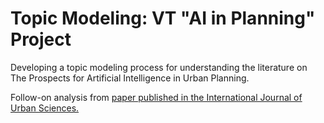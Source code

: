 # Topic Modeling: VT "AI in Planning" Project
Developing a topic modeling process for understanding the literature on The Prospects for Artificial Intelligence in Urban Planning.

Follow-on analysis from [paper published in the International Journal of Urban Sciences.](https://www.tandfonline.com/doi/abs/10.1080/12265934.2022.2102538) 
